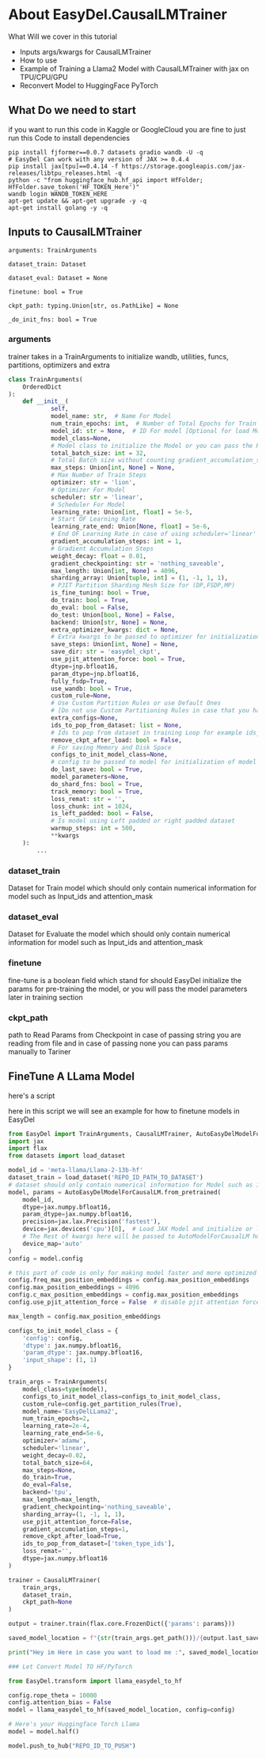 # About EasyDel.CausalLMTrainer

What Will we cover in this tutorial

- Inputs args/kwargs for CausalLMTrainer
- How to use
- Example of Training a Llama2 Model with CausalLMTrainer with jax on TPU/CPU/GPU
- Reconvert Model to HuggingFace PyTorch

## What Do we need to start

if you want to run this code in Kaggle or GoogleCloud you are fine to just run this Code to install dependencies

```shell
pip install fjformer==0.0.7 datasets gradio wandb -U -q
# EasyDel Can work with any version of JAX >= 0.4.4
pip install jax[tpu]==0.4.14 -f https://storage.googleapis.com/jax-releases/libtpu_releases.html -q
python -c "from huggingface_hub.hf_api import HfFolder; HfFolder.save_token('HF_TOKEN_Here')"
wandb login WANDB_TOKEN_HERE
apt-get update && apt-get upgrade -y -q
apt-get install golang -y -q
```

## Inputs to CausalLMTrainer

```arguments: TrainArguments```

```dataset_train: Dataset```

```dataset_eval: Dataset = None```

```finetune: bool = True```

```ckpt_path: typing.Union[str, os.PathLike] = None```

```_do_init_fns: bool = True```

### arguments

trainer takes in a TrainArguments to initialize wandb, utilities, funcs, partitions, optimizers and extra

```python
class TrainArguments(
    OrderedDict
):
    def __init__(
            self,
            model_name: str,  # Name For Model 
            num_train_epochs: int,  # Number of Total Epochs for Train
            model_id: str = None,  # ID For model [Optional for load Model From HuggingFace Repo]
            model_class=None,
            # Model class to initialize the Model or you can pass the HuggingFace Repo ID to `model_id` field
            total_batch_size: int = 32,
            # Total Batch size without counting gradient_accumulation_steps
            max_steps: Union[int, None] = None,
            # Max Number of Train Steps
            optimizer: str = 'lion',
            # Optimizer For Model
            scheduler: str = 'linear',
            # Scheduler For Model
            learning_rate: Union[int, float] = 5e-5,
            # Start OF Learning Rate
            learning_rate_end: Union[None, float] = 5e-6,
            # End OF Learning Rate in case of using scheduler='linear'
            gradient_accumulation_steps: int = 1,
            # Gradient Accumulation Steps
            weight_decay: float = 0.01,
            gradient_checkpointing: str = 'nothing_saveable',
            max_length: Union[int, None] = 4096,
            sharding_array: Union[tuple, int] = (1, -1, 1, 1),
            # PJIT Partition Sharding Mesh Size for (DP,FSDP,MP) 
            is_fine_tuning: bool = True,
            do_train: bool = True,
            do_eval: bool = False,
            do_test: Union[bool, None] = False,
            backend: Union[str, None] = None,
            extra_optimizer_kwargs: dict = None,
            # Extra kwargs to be passed to optimizer for initialization
            save_steps: Union[int, None] = None,
            save_dir: str = 'easydel_ckpt',
            use_pjit_attention_force: bool = True,
            dtype=jnp.bfloat16,
            param_dtype=jnp.bfloat16,
            fully_fsdp=True,
            use_wandb: bool = True,
            custom_rule=None,
            # Use Custom Partition Rules or use Default Ones 
            # [Do not use Custom Partitioning Rules in case that you haven't dealt with Jax Mesh]
            extra_configs=None,
            ids_to_pop_from_dataset: list = None,
            # Ids to pop from dataset in training Loop for example ids_to_pop_from_dataset=['token_type_ids'], 
            remove_ckpt_after_load: bool = False,
            # For saving Memory and Disk Space
            configs_to_init_model_class=None,
            # config to be passed to model for initialization of model
            do_last_save: bool = True,
            model_parameters=None,
            do_shard_fns: bool = True,
            track_memory: bool = True,
            loss_remat: str = '',
            loss_chunk: int = 1024,
            is_left_padded: bool = False,
            # Is model using Left padded or right padded dataset
            warmup_steps: int = 500,
            **kwargs
    ):
        ...
```

### dataset_train

Dataset for Train model which should only contain numerical information for model such as Input_ids and attention_mask

### dataset_eval

Dataset for Evaluate the model which should only contain numerical information for model such as Input_ids and
attention_mask

### finetune

fine-tune is a boolean field which stand for should EasyDel initialize the params for pre-training the model, or you
will pass the
model parameters later in training section

### ckpt_path

path to Read Params from Checkpoint in case of passing string you are reading from file
and in case of passing none you can pass params manually to Tariner

## FineTune A LLama Model

here's a script

here in this script we will see an example for how to finetune models in EasyDel

```python
from EasyDel import TrainArguments, CausalLMTrainer, AutoEasyDelModelForCausalLM
import jax
import flax
from datasets import load_dataset

model_id = 'meta-llama/Llama-2-13b-hf'
dataset_train = load_dataset('REPO_ID_PATH_TO_DATASET')
# dataset should only contain numerical information for Model such as input_id, attention_mask , ...
model, params = AutoEasyDelModelForCausalLM.from_pretrained(
    model_id,
    dtype=jax.numpy.bfloat16,
    param_dtype=jax.numpy.bfloat16,
    precision=jax.lax.Precision('fastest'),
    device=jax.devices('cpu')[0],  # Load JAX Model and initialize or load Parameters on CPU 
    # The Rest of kwargs here will be passed to AutoModelForCausalLM huggingface such as this device_map
    device_map='auto'
)
config = model.config

# this part of code is only for making model faster and more optimized 
config.freq_max_position_embeddings = config.max_position_embeddings
config.max_position_embeddings = 4096
config.c_max_position_embeddings = config.max_position_embeddings
config.use_pjit_attention_force = False  # disable pjit attention force is recommended in case of using MP = 1 in sharding Mesh

max_length = config.max_position_embeddings

configs_to_init_model_class = {
    'config': config,
    'dtype': jax.numpy.bfloat16,
    'param_dtype': jax.numpy.bfloat16,
    'input_shape': (1, 1)
}

train_args = TrainArguments(
    model_class=type(model),
    configs_to_init_model_class=configs_to_init_model_class,
    custom_rule=config.get_partition_rules(True),
    model_name='EasyDelLLama2',
    num_train_epochs=2,
    learning_rate=2e-4,
    learning_rate_end=5e-6,
    optimizer='adamw',
    scheduler='linear',
    weight_decay=0.02,
    total_batch_size=64,
    max_steps=None,
    do_train=True,
    do_eval=False,
    backend='tpu',
    max_length=max_length,
    gradient_checkpointing='nothing_saveable',
    sharding_array=(1, -1, 1, 1),
    use_pjit_attention_force=False,
    gradient_accumulation_steps=1,
    remove_ckpt_after_load=True,
    ids_to_pop_from_dataset=['token_type_ids'],
    loss_remat='',
    dtype=jax.numpy.bfloat16
)

trainer = CausalLMTrainer(
    train_args,
    dataset_train,
    ckpt_path=None
)

output = trainer.train(flax.core.FrozenDict({'params': params}))

saved_model_location = f"{str(train_args.get_path())}/{output.last_save_file_name}"

print("Hey im Here in case you want to load me :", saved_model_location)

### Let Convert Model TO HF/PyTorch

from EasyDel.transform import llama_easydel_to_hf

config.rope_theta = 10000
config.attention_bias = False
model = llama_easydel_to_hf(saved_model_location, config=config)

# Here's your Huggingface Torch Llama
model = model.half()

model.push_to_hub("REPO_ID_TO_PUSH")
```


